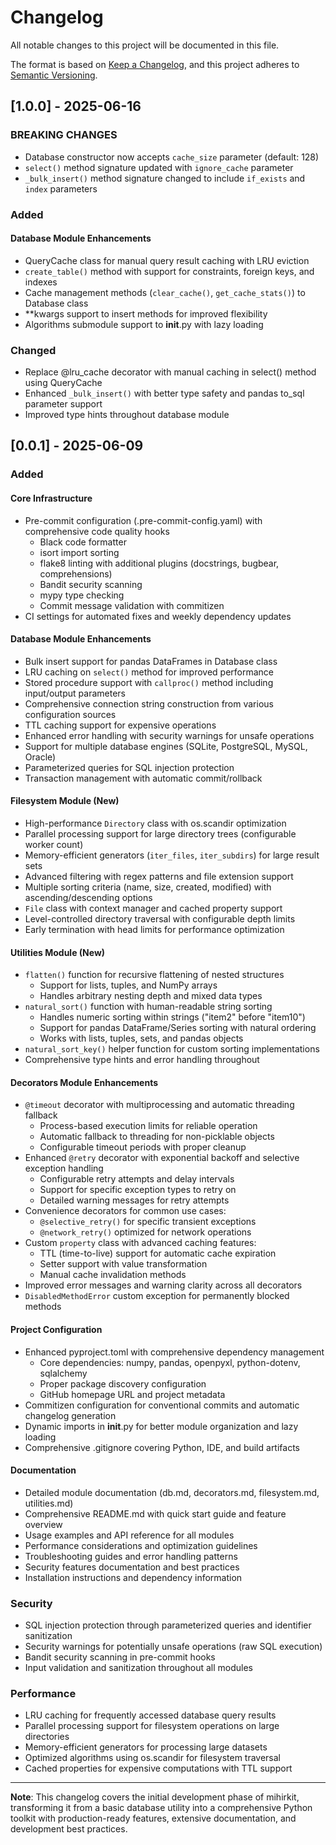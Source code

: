 # Changelog

All notable changes to this project will be documented in this file.

The format is based on [Keep a Changelog](https://keepachangelog.com/en/1.0.0/),
and this project adheres to [Semantic Versioning](https://semver.org/spec/v2.0.0.html).


## [1.0.0] - 2025-06-16

### BREAKING CHANGES

- Database constructor now accepts `cache_size` parameter (default: 128)
- `select()` method signature updated with `ignore_cache` parameter
- `_bulk_insert()` method signature changed to include `if_exists` and `index` parameters

### Added

#### Database Module Enhancements
- QueryCache class for manual query result caching with LRU eviction
- `create_table()` method with support for constraints, foreign keys, and indexes
- Cache management methods (`clear_cache()`, `get_cache_stats()`) to Database class
- **kwargs support to insert methods for improved flexibility
- Algorithms submodule support to __init__.py with lazy loading

### Changed

- Replace @lru_cache decorator with manual caching in select() method using QueryCache
- Enhanced `_bulk_insert()` with better type safety and pandas to_sql parameter support
- Improved type hints throughout database module


## [0.0.1] - 2025-06-09

### Added

#### Core Infrastructure
- Pre-commit configuration (.pre-commit-config.yaml) with comprehensive code quality hooks
  - Black code formatter
  - isort import sorting
  - flake8 linting with additional plugins (docstrings, bugbear, comprehensions)
  - Bandit security scanning
  - mypy type checking
  - Commit message validation with commitizen
- CI settings for automated fixes and weekly dependency updates

#### Database Module Enhancements
- Bulk insert support for pandas DataFrames in Database class
- LRU caching on `select()` method for improved performance
- Stored procedure support with `callproc()` method including input/output parameters
- Comprehensive connection string construction from various configuration sources
- TTL caching support for expensive operations
- Enhanced error handling with security warnings for unsafe operations
- Support for multiple database engines (SQLite, PostgreSQL, MySQL, Oracle)
- Parameterized queries for SQL injection protection
- Transaction management with automatic commit/rollback

#### Filesystem Module (New)
- High-performance `Directory` class with os.scandir optimization
- Parallel processing support for large directory trees (configurable worker count)
- Memory-efficient generators (`iter_files`, `iter_subdirs`) for large result sets
- Advanced filtering with regex patterns and file extension support
- Multiple sorting criteria (name, size, created, modified) with ascending/descending options
- `File` class with context manager and cached property support
- Level-controlled directory traversal with configurable depth limits
- Early termination with head limits for performance optimization

#### Utilities Module (New)
- `flatten()` function for recursive flattening of nested structures
  - Support for lists, tuples, and NumPy arrays
  - Handles arbitrary nesting depth and mixed data types
- `natural_sort()` function with human-readable string sorting
  - Handles numeric sorting within strings ("item2" before "item10")
  - Support for pandas DataFrame/Series sorting with natural ordering
  - Works with lists, tuples, sets, and pandas objects
- `natural_sort_key()` helper function for custom sorting implementations
- Comprehensive type hints and error handling throughout

#### Decorators Module Enhancements
- `@timeout` decorator with multiprocessing and automatic threading fallback
  - Process-based execution limits for reliable operation
  - Automatic fallback to threading for non-picklable objects
  - Configurable timeout periods with proper cleanup
- Enhanced `@retry` decorator with exponential backoff and selective exception handling
  - Configurable retry attempts and delay intervals
  - Support for specific exception types to retry on
  - Detailed warning messages for retry attempts
- Convenience decorators for common use cases:
  - `@selective_retry()` for specific transient exceptions
  - `@network_retry()` optimized for network operations
- Custom `property` class with advanced caching features:
  - TTL (time-to-live) support for automatic cache expiration
  - Setter support with value transformation
  - Manual cache invalidation methods
- Improved error messages and warning clarity across all decorators
- `DisabledMethodError` custom exception for permanently blocked methods

#### Project Configuration
- Enhanced pyproject.toml with comprehensive dependency management
  - Core dependencies: numpy, pandas, openpyxl, python-dotenv, sqlalchemy
  - Proper package discovery configuration
  - GitHub homepage URL and project metadata
- Commitizen configuration for conventional commits and automatic changelog generation
- Dynamic imports in __init__.py for better module organization and lazy loading
- Comprehensive .gitignore covering Python, IDE, and build artifacts

#### Documentation
- Detailed module documentation (db.md, decorators.md, filesystem.md, utilities.md)
- Comprehensive README.md with quick start guide and feature overview
- Usage examples and API reference for all modules
- Performance considerations and optimization guidelines
- Troubleshooting guides and error handling patterns
- Security features documentation and best practices
- Installation instructions and dependency information

### Security
- SQL injection protection through parameterized queries and identifier sanitization
- Security warnings for potentially unsafe operations (raw SQL execution)
- Bandit security scanning in pre-commit hooks
- Input validation and sanitization throughout all modules

### Performance
- LRU caching for frequently accessed database query results
- Parallel processing support for filesystem operations on large directories
- Memory-efficient generators for processing large datasets
- Optimized algorithms using os.scandir for filesystem traversal
- Cached properties for expensive computations with TTL support

---

**Note**: This changelog covers the initial development phase of mihirkit, transforming it from a basic database utility into a comprehensive Python toolkit with production-ready features, extensive documentation, and development best practices.
